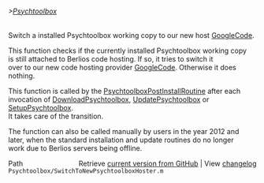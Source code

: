 ###### >[Psychtoolbox](Psychtoolbox)

Switch a installed Psychtoolbox working copy to our new host [GoogleCode](GoogleCode).  
  
This function checks if the currently installed Psychtoolbox working copy  
is still attached to Berlios code hosting. If so, it tries to switch it  
over to our new code hosting provider [GoogleCode](GoogleCode). Otherwise it does  
nothing.  
  
This function is called by the [PsychtoolboxPostInstallRoutine](PsychtoolboxPostInstallRoutine) after each  
invocation of [DownloadPsychtoolbox](DownloadPsychtoolbox), [UpdatePsychtoolbox](UpdatePsychtoolbox) or [SetupPsychtoolbox](SetupPsychtoolbox).  
It takes care of the transition.  
  
The function can also be called manually by users in the year 2012 and  
later, when the standard installation and update routines do no longer  
work due to Berlios servers being offline.  
  




<div class="code_header" style="text-align:right;">
  <span style="float:left;">Path&nbsp;&nbsp;</span> <span class="counter">Retrieve <a href=
  "https://raw.github.com/Psychtoolbox-3/Psychtoolbox-3/beta/Psychtoolbox/SwitchToNewPsychtoolboxHoster.m">current version from GitHub</a> | View <a href=
  "https://github.com/Psychtoolbox-3/Psychtoolbox-3/commits/beta/Psychtoolbox/SwitchToNewPsychtoolboxHoster.m">changelog</a></span>
</div>
<div class="code">
  <code>Psychtoolbox/SwitchToNewPsychtoolboxHoster.m</code>
</div>

